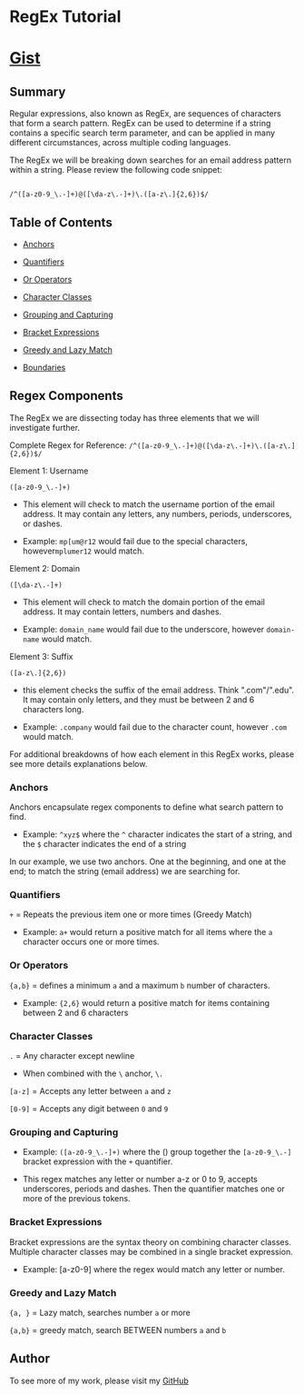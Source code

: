 # RegEx Tutorial

# [Gist](https://gist.github.com/babfc920e489ca6564bef5dfe8157311.git)

## Summary

  

Regular expressions, also known as RegEx, are sequences of characters that form a search pattern. RegEx can be used to determine if a string contains a specific search term parameter, and can be applied in many different circumstances, across multiple coding languages.

  

The RegEx we will be breaking down searches for an email address pattern within a string. Please review the following code snippet:

```

/^([a-z0-9_\.-]+)@([\da-z\.-]+)\.([a-z\.]{2,6})$/

```

  

## Table of Contents

  

-  [Anchors](#anchors)

-  [Quantifiers](#quantifiers)

-  [Or Operators](#or-operators)

-  [Character Classes](#character-classes)

-  [Grouping and Capturing](#grouping-and-capturing)

-  [Bracket Expressions](#bracket-expressions)

-  [Greedy and Lazy Match](#greedt-and-lazy-match)

-  [Boundaries](#boundaries)


 
## Regex Components

The RegEx we are dissecting today has three elements that we will investigate further.

Complete Regex for Reference: ```/^([a-z0-9_\.-]+)@([\da-z\.-]+)\.([a-z\.]{2,6})$/```

  

Element 1: Username

```([a-z0-9_\.-]+)```

* This element will check to match the username portion of the email address. It may contain any letters, any numbers, periods, underscores, or dashes.

* Example: ```mp[um@r12``` would fail due to the special characters, however```mplumer12``` would match.

  

Element 2: Domain

```([\da-z\.-]+)```

* This element will check to match the domain portion of the email address. It may contain letters, numbers and dashes.

* Example: ```domain_name``` would fail due to the underscore, however ```domain-name``` would match.

  

Element 3: Suffix

```([a-z\.]{2,6})```

* this element checks the suffix of the email address. Think ".com"/".edu". It may contain only letters, and they must be between 2 and 6 characters long.

* Example: ```.company``` would fail due to the character count, however ```.com``` would match.

  

For additional breakdowns of how each element in this RegEx works, please see more details explanations below.

  

### Anchors

Anchors encapsulate regex components to define what search pattern to find.

* Example: ``` ^xyz$ ``` where the ```^``` character indicates the start of a string, and the ```$``` character indicates the end of a string

In our example, we use two anchors. One at the beginning, and one at the end; to match the string (email address) we are searching for.

  

### Quantifiers

```+``` = Repeats the previous item one or more times (Greedy Match)

* Example: ```a+``` would return a positive match for all items where the ```a``` character occurs one or more times.

  

### Or Operators

```{a,b}``` = defines a minimum ```a``` and a maximum ```b``` number of characters.

* Example: ```{2,6}``` would return a positive match for items containing between 2 and 6 characters

  

### Character Classes

```.``` = Any character except newline

* When combined with the ```\``` anchor, ```\.```

```[a-z]``` = Accepts any letter between ```a``` and ```z```

```[0-9]``` = Accepts any digit between ```0``` and ```9```

  

### Grouping and Capturing

* Example: ```([a-z0-9_\.-]+)``` where the () group together the ```[a-z0-9_\.-]``` bracket expression with the ```+``` quantifier.

* This regex matches any letter or number a-z or 0 to 9, accepts underscores, periods and dashes. Then the quantifier matches one or more of the previous tokens.

  

### Bracket Expressions

Bracket expressions are the syntax theory on combining character classes. Multiple character classes may be combined in a single bracket expression.

  

* Example: [a-z0-9] where the regex would match any letter or number.

  

### Greedy and Lazy Match

```{a, }``` = Lazy match, searches number ```a``` or more

```{a,b}``` = greedy match, search BETWEEN numbers ```a``` and ```b```

  

## Author

To see more of my work, please visit my [GitHub](https://github.com/AlexRahmanov)

